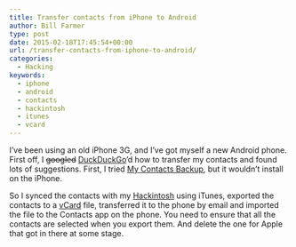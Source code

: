 ```yaml
---
title: Transfer contacts from iPhone to Android
author: Bill Farmer
type: post
date: 2015-02-18T17:45:54+00:00
url: /transfer-contacts-from-iphone-to-android/
categories:
  - Hacking
keywords:
  - iphone
  - android
  - contacts
  - hackintosh
  - itunes
  - vcard
---
```

I&rsquo;ve been using an old iPhone 3G, and I&rsquo;ve got myself a new Android phone. First off, I ~~googled~~ [DuckDuckGo][1]&rsquo;d how to transfer my contacts and found lots of suggestions. First, I tried [My Contacts Backup][2], but it wouldn&rsquo;t install on the iPhone.

So I synced the contacts with my [Hackintosh][3] using iTunes, exported the contacts to a [vCard][4] file, transferred it to the phone by email and imported the file to the Contacts app on the phone. You need to ensure that all the contacts are selected when you export them. And delete the one for Apple that got in there at some stage.

 [1]: https://duckduckgo.com
 [2]: https://itunes.apple.com/gb/app/my-contacts-backup/id446784593
 [3]: https://en.wikipedia.org/wiki/OSx86
 [4]: https://en.wikipedia.org/wiki/VCard
